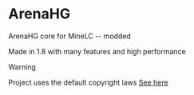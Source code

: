 # ArenaHG
ArenaHG core for MineLC -- modded

Made in 1.8 with many features and high performance

> [!WARNING]
Project uses the default copyright laws 
<a href="https://docs.github.com/en/repositories/managing-your-repositorys-settings-and-features/customizing-your-repository/licensing-a-repository#choosing-the-right-license">See here</a>